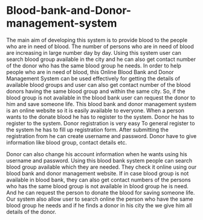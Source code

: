# Blood-bank-and-Donor-management-system

The main aim of developing this system is to provide blood to the people who are in need of 
blood. The number of persons who are in need of blood are increasing in large number day by 
day. Using this system user can search blood group available in the city and he can also get 
contact number of the donor who has the same blood group he needs. In order to help people 
who are in need of blood, this Online Blood Bank and Donor Management System can be used 
effectively for getting the details of available blood groups and user can also get contact number 
of the blood donors having the same blood group and within the same city. So, if the blood 
group is not available in the blood bank user can request the donor to him and save someone 
life. 
This blood bank and donor management system is an online website so it is easily available to 
everyone. When a person wants to the donate blood he has to register to the system. Donor he 
has to register to the system. Donor registration is very easy 
To general register to the system he has to fill up registration form. After submitting the 
registration from he can create username and password. Donor have to give information like 
blood group, contact details etc.

Donor can also change his account information when he wants using his username and 
password. 
Using this blood bank system people can search blood group available which they are needed. 
They check it online using our blood bank and donor management website. 
If in case blood group is not available in blood bank, they can also get contact numbers of the 
persons who has the same blood group is not available in blood group he is need. And he can 
request the person to donate the blood for saving someone life. 
Our system also allow user to search online the person who have the same blood group he needs 
and if he finds a donor in his city the we give him all details of the donor.  
